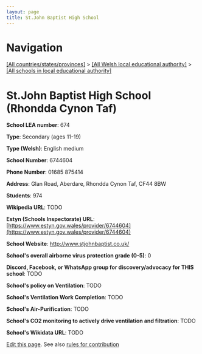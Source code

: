 ```yaml
---
layout: page
title: St.John Baptist High School
---
```

# Navigation

[[All countries/states/provinces]](../../..) > [[All Welsh local educational authority]](../..) > [[All schools in local educational authority]](..)

# St.John Baptist High School (Rhondda Cynon Taf)

**School LEA number**: 674

**Type**: Secondary (ages 11-19)

**Type (Welsh)**: English medium

**School Number**: 6744604

**Phone Number**: 01685 875414

**Address**: Glan Road, Aberdare, Rhondda Cynon Taf, CF44 8BW

**Students**: 974

**Wikipedia URL**: TODO

**Estyn (Schools Inspectorate) URL**: [https://www.estyn.gov.wales/provider/6744604](https://www.estyn.gov.wales/provider/6744604)

**School Website**: http://www.stjohnbaptist.co.uk/

**School's overall airborne virus protection grade (0-5)**: 0

**Discord, Facebook, or WhatsApp group for discovery/advocacy for THIS school**: TODO

**School's policy on Ventilation**: TODO

**School's Ventilation Work Completion**: TODO

**School's Air-Purification**: TODO

**School's CO2 monitoring to actively drive ventilation and filtration**: TODO

**School's Wikidata URL**: TODO




[Edit this page](https://github.com/ventilate-schools/Wales/edit/prif/./Rhondda_Cynon_Taf/St.John_Baptist_High_School.md). See also [rules for contribution](../../../contribution-rules/)